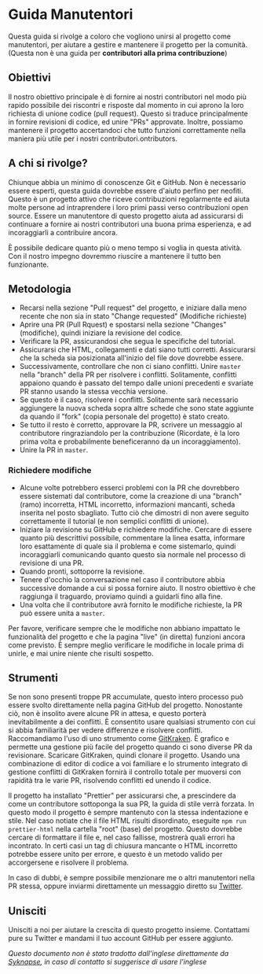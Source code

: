 # Guida Manutentori

Questa guida si rivolge a coloro che vogliono unirsi al progetto come manutentori, per aiutare a gestire e mantenere il progetto per la comunità. (Questa non è una guida per **contributori alla prima contribuzione**)

## Obiettivi

Il nostro obiettivo principale è di fornire ai nostri contributori nel modo più rapido possibile dei riscontri e risposte dal momento in cui aprono la loro richiesta di unione codice (pull request). Questo si traduce principalmente in fornire revisioni di codice, ed unire "PRs" approvate.
Inoltre, possiamo mantenere il progetto accertandoci che tutto funzioni correttamente nella maniera più utile per i nostri contributori.ontributors.

## A chi si rivolge?

Chiunque abbia un minimo di conoscenze Git e GitHub. Non è necessario essere esperti, questa guida dovrebbe essere d'aiuto perfino per neofiti. Questo è un progetto attivo che riceve contribuzioni regolarmente ed aiuta molte persone ad intraprendere i loro primi passi verso contribuzioni open source. Essere un manutentore di questo progetto aiuta ad assicurarsi di continuare a fornire ai nostri contributori una buona prima esperienza, e ad incoraggiarli a contribuire ancora.

È possibile dedicare quanto più o meno tempo si voglia in questa atività. Con il nostro impegno dovremmo riuscire a mantenere il tutto ben funzionante.

## Metodologia

- Recarsi nella sezione "Pull request" del progetto, e iniziare dalla meno recente che non sia in stato "Change requested" (Modifiche richieste)
- Aprire una PR (Pull Rquest) e spostarsi nella sezione "Changes" (modifiche), quindi iniziare la revisione del codice.
- Verificare la PR, assicurandosi che segua le specifiche del tutorial.
- Assicurarsi che HTML, collegamenti e dati siano tutti corretti. Assicurarsi che la scheda sia posizionata all'inizio del file dove dovrebbe essere.
- Successivamente, controllare che non ci siano conflitti. Unire `master` nella "branch" della PR per risolvere i conflitti. Solitamente, conflitti appaiono quando è passato del tempo dalle unioni precedenti e svariate PR stanno usando la stessa vecchia versione.
- Se questo è il caso, risolvere i conflitti. Solitamente sarà necessario aggiungere la nuova scheda sopra altre schede che sono state aggiunte da quando il "fork" (copia personale del progetto) è stato creato.
- Se tutto il resto è corretto, approvare la PR, scrivere un messaggio al contributore ringraziandolo per la contribuzione (Ricordate, è la loro prima volta e probabilmente beneficeranno da un incoraggiamento).
- Unire la PR in `master`.

### Richiedere modifiche

- Alcune volte potrebbero esserci problemi con la PR che dovrebbero essere sistemati dal contributore, come la creazione di una "branch" (ramo) incorretta, HTML incorretto, informazioni mancanti, scheda inserita nel posto sbagliato. Tutto ciò che dimostri di non avere seguito correttamente il tutorial (e non semplici conflitti di unione).
- Iniziare la revisione su GitHub e richiedere modifiche. Cercare di essere quanto più descrittivi possibile, commentare la linea esatta, informare loro esattamente di quale sia il problema e come sistemarlo, quindi incoraggiarli comunicando quanto questo sia normale nel processo di revisione di una PR.
- Quando pronti, sottoporre la revisione.
- Tenere d'occhio la conversazione nel caso il contributore abbia successive domande a cui si possa fornire aiuto. Il nostro obiettivo è che raggiunga il traguardo, proviamo quindi a guidarli fino alla fine.
- Una volta che il contributore avrà fornito le modifiche richieste, la PR può essere unita a `master`.

Per favore, verificare sempre che le modifiche non abbiano impattato le funzionalità del progetto e che la pagina "live" (in diretta) funzioni ancora come previsto. È sempre meglio verificare le modifiche in locale prima di unirle, e mai unire niente che risulti sospetto.

## Strumenti

Se non sono presenti troppe PR accumulate, questo intero processo può essere svolto direttamente nella pagina GitHub del progetto.
Nonostante ciò, non è insolito avere alcune PR in attesa, e questo porterà inevitabilmente a dei conflitti. È consentito usare qualsiasi strumento con cui si abbia familiarità per vedere differenze e risolvere conflitti.
Raccomandiamo l'uso di uno strumento come [GitKraken](https://www.gitkraken.com/download). È grafico e permette una gestione più facile del progetto quando ci sono diverse PR da revisionare.
Scaricare GitKraken, quindi clonare il progetto. Usando una combinazione di editor di codice a voi familiare e lo strumento integrato di gestione conflitti di GitKraken fornirà il controllo totale per muoversi con rapidità tra le varie PR, risolvendo conflitti ed unendo il codice.

Il progetto ha installato "Prettier" per assicurarsi che, a prescindere da come un contributore sottoponga la sua PR, la guida di stile verrà forzata. In questo modo il progetto è sempre mantenuto con la stessa indentazione e stile.
Nel caso notiate che il file HTML risulti disordinato, eseguite `npm run prettier-html` nella cartella "root" (base) del progetto. Questo dovrebbe cercare di formattare il file e, nel caso fallisse, mostrerà quali errori ha incontrato. In certi casi un tag di chiusura mancante o HTML incorretto potrebbe essere unito per errore, e questo è un metodo valido per accorgersene e risolvere il problema.

In caso di dubbi, è sempre possibile menzionare me o altri manutentori nella PR stessa, oppure inviarmi direttamente un messaggio diretto su [Twitter](https://twitter.com/Syknapse).

## Unisciti

Unisciti a noi per aiutare la crescita di questo progetto insieme. Contattami pure su Twitter e mandami il tuo account GitHub per essere aggiunto.

_Questo documento non è stato tradotto dall'inglese direttamente da [Syknapse](https://github.com/Syknapse), in caso di contatto si suggerisce di usare l'inglese_
